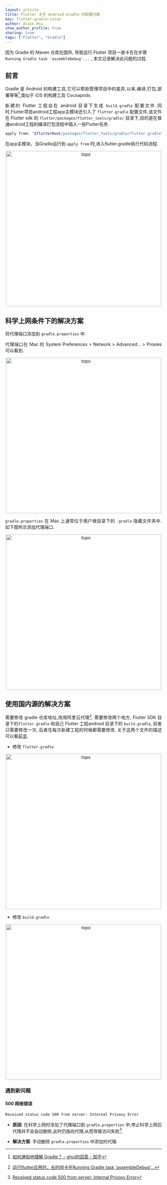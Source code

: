 ```yaml
---
layout: article
title: Flutter 关于 Android Gradle 的配置问题
key: flutter-gradle-issue
author: Alain Hsu
show_author_profile: true
sharing: true
tags: ["Flutter", "Gradle"]
---
```


因为 Gradle 的 Maven 仓库在国外, 导致运行 Flutter 项目一直卡在在步骤 `Running Gradle task 'assembleDebug'...` , 本文记录解决此问题的过程.<!--more-->

<div style="margin: 0 auto;" align="justify" markdown="1">

## 前言

Gradle 是 Android 的构建工具,它可以帮助管理项目中的差异,以来,编译,打包,部署等等[^gradle],类似于 iOS 的构建工具 Cocoapods.

新建的 Flutter 工程会在 android 目录下生成 `build.gradle` 配置文件.同时,Flutter项目android工程app主模块还引入了 `flutter.gradle` 配置文件,该文件在 Flutter sdk 的 `flutter/packages/flutter_tools/gradle/` 目录下,目的是在普通android工程的编译打包流程中插入一些Flutter任务.

```bash
apply from: "$flutterRoot/packages/flutter_tools/gradle/flutter.gradle"
```

在app主模块，当Gradle运行到 `apply from` 时,进入flutter.gradle执行代码流程.

<div align="center">
<img src="http://q4cgib48a.bkt.clouddn.com/apply-from-flutter-gradle.webp" alt="topo" width="500px" class="shadow rounded">
</div>

## 科学上网条件下的解决方案

将代理端口添加到 `gradle.properties` 中.

代理端口在 Mac 的 System Preferences > Network > Advanced... > Proxies 可以看到.

<div align="center">
<img src="http://q4cgib48a.bkt.clouddn.com/socks-proxy.png" alt="topo" width="500px" class="shadow rounded">
</div>

`gradle.properties` 在 Mac 上通常位于用户根目录下的 `.gradle` 隐藏文件夹中. 如下图所示添加代理端口.

<div align="center">
<img src="http://q4cgib48a.bkt.clouddn.com/gradle-properties.png" alt="topo" width="500px" class="shadow rounded">
</div>

## 使用国内源的解决方案

需要修改 gradle 仓库地址,改用阿里云代理[^aliyun]. 需要修改两个地方, Flutter SDK 目录下的`flutter.gradle` 和自己 Flutter 工程android 目录下的 `build.gradle`, 前者只需要修改一次, 后者在每次新建工程的时候都需要修改. 关于这两个文件的描述可以看[前言](#section).

* 修改 `flutter.gradle`

<div align="center">
<img src="http://q4cgib48a.bkt.clouddn.com/flutter-gradle.png" alt="topo" width="500px" class="shadow rounded">
</div>

* 修改 `build.gradle`

<div align="center">
<img src="http://q4cgib48a.bkt.clouddn.com/build-gradle.png" alt="topo" width="500px" class="shadow rounded">
</div>

### 遇到新问题

#### 500 网络错误

```bash
Received status code 500 from server: Internal Privoxy Error
```
* **原因**: 
  在科学上网时添加了代理端口到 `gradle.properties` 中,停止科学上网后代理并不会自动删除,此时仍指向代理,从而导致访问失败[^500].

* **解决方案**: 
  手动删除 `gradle.properties` 中添加的代理.

</div>

[^gradle]: [如何通俗地理解 Gradle？ - ghui的回答 - 知乎](https://www.zhihu.com/question/30432152/answer/48239946)
[^aliyun]: [运行flutter应用时，长时间卡在Running Gradle task 'assembleDebug'...](https://segmentfault.com/a/1190000021451897?utm_source=tag-newest)
[^500]: [Received status code 500 from server: Internal Privoxy Error]()